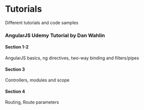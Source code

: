 # Tutorials
Different tutorials and code samples

### AngularJS Udemy Tutorial by Dan Wahlin  

#### Section 1-2  
AngularJS basics, ng directives, two-way binding and filters/pipes  

#### Section 3  
Controllers, modules and scope  

#### Section 4  
Routing, Route parameters  


